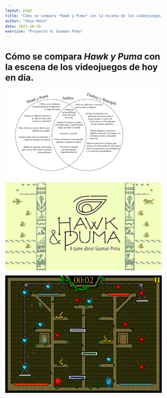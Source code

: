 ```yaml
---
layout: page
title: "Cómo se compara *Hawk y Puma* con la escena de los videojuegos de hoy en día."
author: "Skye Mata"
date: 2025-10-28
exercise: "Proyecto 4: Guaman Poma"
---
```


# Cómo se compara *Hawk y Puma* con la escena de los videojuegos de hoy en día.

![Venn Diagram](https://github.com/dh-miami/SPA_410_Fall25/blob/main/assets/img/MATA_DIAGRAM.png?raw=true)

![Hawk and Puma](https://github.com/dh-miami/SPA_410_Fall25/blob/main/assets/img/MATA_HAWK_AND_PUMA.jpg?raw=true)

![Fireboy and Watergirl](https://github.com/dh-miami/SPA_410_Fall25/blob/main/assets/img/FIREBOY_AND_WATERGIRL.png?raw=true)
